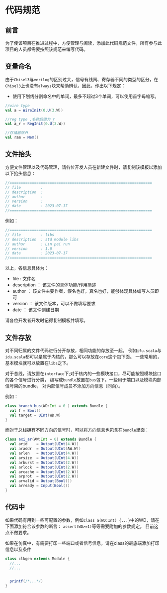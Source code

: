 # 代码规范
## 前言
为了使该项目在推进过程中，方便管理与阅读，添加此代码规范文件，所有参与此项目的人员都需要按照该规范来编写代码。

## 变量命名
由于`Chisel3`与`verilog`的区别过大，信号有线网、寄存器不同的类型的区分，在`Chisel3`上也没有`always`块来帮助辨认，因此，作出以下规定：

* 使用下划线分割命名中的单词，最多不超过3个单词，可以使用首字母缩写。
~~~scala
//wire type 
val a = WireInit(0.U(3.W))

//reg type ,名称后缀为_r
val a_r = RegInit(0.U(3.W))

//存储器除外
val ram = Mem()
~~~


## 文件抬头
方便文件管理以及代码管理，请各位开发人员在新建文件时，请复制该模板以添加以下抬头信息：
~~~C
//================================================================
// file         : 
// description  :
// author       :
// version      :
// date         : 2023-07-17
//================================================================


~~~
例如：
~~~C
//================================================================
// file         : libs
// description  : std module libs 
// author       : Lin pei run
// version      : 1.0
// date         : 2023-07-17
//================================================================
~~~

以上，各信息具体为：
* file : 文件名
* description ： 该文件的具体功能/作用简述
* author ： 该文件主要作者，假名也好，真名也好，能够体现具体编写人员即可
* version ： 该文件版本，可以不做填写要求
* date ： 该文件创建日期

请各位开发者开发时记得复制模板并填写。

## 文件存放
对不同归属的文件代码进行分开存放，相同功能的存放至一起，
例如`ifu.scala`与`idu.scala`都可以是属于内核的，那么可以存放在`core`这个包下面。
一些常用的，基本模块就可以放置在`libs`之下。

对于总线，请放置在`interface`下;对于核内的一些模块接口，尽可能按照模块接口的各个信号进行分类，
编写成`bundle`放置在`bus`包下。一些用于端口以及模块内部信号束的bundle，
对内部信号成员不添加方向信息（同向）。

例如：
~~~scala
class branch_bus(WD:Int = 0 ) extends Bundle {
  val f = Bool()
  val target = UInt(WD.W)
}

~~~
而对于总线拥有不同方向的信号时，可以将方向信息也包含在`bundle`里面：
~~~scala
class axi_ar(AW:Int = 0) extends Bundle {
  val arid    = Output(UInt(4.W))
  val araddr  = Output(UInt(AW.W))
  val arlen   = Output(UInt(4.W))
  val arsize  = Output(UInt(4.W))
  val arburst = Output(UInt(2.W))
  val arlock  = Output(UInt(2.W))
  val arcache = Output(UInt(2.W))
  val arprot  = Output(UInt(2.W))
  val arvalid = Output(Bool())
  val arready = Input(Bool())
} 

~~~

## 代码中
如果代码有用到一些可配置的参数，例如`class a(WD:Int) {...}`中的WD，请在下面添加符合该参数的断言：
`assert(WD>=1)`等等需要附加的参数规定。 目前这点不做要求。

如果在仿真中，有需要打印一些端口或者信号信息，请在class的最底端添加打印信息以及条件
~~~scala
class clkgen extends Module {
  //...
  //...


  printf(/*...*/)
}
~~~


